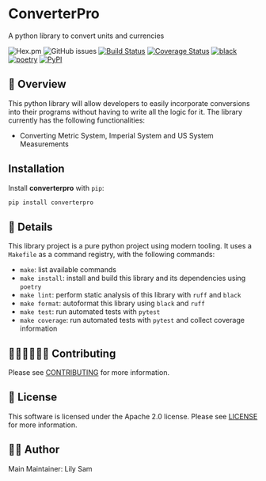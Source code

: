 # ConverterPro
A python library to convert units and currencies

![Hex.pm](https://img.shields.io/hexpm/l/apa?style=flat&color=brightgreen)
![GitHub issues](https://img.shields.io/github/issues/oforiwaasam/converterpro)
[![Build Status](https://img.shields.io/github/actions/workflow/status/oforiwaasam/converterpro/build.yml)](https://github.com/oforiwaasam/converterpro/actions/workflows/build.yml)
[![Coverage Status](https://coveralls.io/repos/github/oforiwaasam/converterpro/badge.svg?branch=main)](https://coveralls.io/github/oforiwaasam/converterpro?branch=main)
[![black](https://img.shields.io/badge/code%20style-black-000000)](https://github.com/psf/black)
[![poetry](https://img.shields.io/badge/packaging-poetry-008adf)](https://python-poetry.org/)
[![PyPI](https://img.shields.io/pypi/v/converterpro)](https://pypi.org/project/converterpro/)


## 🔭 Overview
This python library will allow developers to easily incorporate conversions into their programs without having to write all the logic for it. The library currently has the following functionalities:
- Converting Metric System, Imperial System and US System Measurements

## Installation

Install **converterpro** with `pip`:

```bash
pip install converterpro
```

## 📝 Details
This library project is a pure python project using modern tooling. It uses a `Makefile` as a command registry, with the following commands:
- `make`: list available commands
- `make install`: install and build this library and its dependencies using `poetry`
- `make lint`: perform static analysis of this library with `ruff` and `black`
- `make format`: autoformat this library using `black` and `ruff`
- `make test`: run automated tests with `pytest`
- `make coverage`: run automated tests with `pytest` and collect coverage information

## 👩🏾‍💻👨🏾‍💻 Contributing

Please see [CONTRIBUTING](CONTRIBUTING.md) for more information.

## 🪪 License

This software is licensed under the Apache 2.0 license. Please see [LICENSE](LICENSE) for more information.

## 🙎🏾‍ Author
Main Maintainer: Lily Sam

